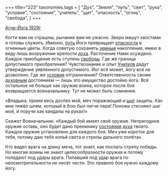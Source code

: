 +++
title="223"
taxonomies.tags = [
 "Дух",
 "Земля",
 "путь",
 "свет",
 "рука",
 "условие",
 "состояние",
 "учитель",
 "щит",
 "опасность",
 "огонь",
 "свобода",
]
+++

[Агни-Йога 1929г](/agni/1929)

Когти вам не страшны, рычание вам не ужасно. Звери машут хвостами и готовы служить. Именно, [путь](/tags/путь) Йоги превращает [опасности](/tags/опасность) в огненные цветы. Когда советую сохранять [земные](/tags/Земля) накопления, имею в виду лишь вооружение крепости [духа](/tags/Дух). Расточение Нами осуждено. Каждое приобщение есть ступень [свободы](/tags/свобода). Где же граница допустимого приобретения? Чувствознание и опыт [Учителя](/tags/учитель) дадут утверждение уявленного допустимого. Йог всё может, йогу всё не дозволено. Где же [условия](/tags/условие) отграничения? Ответственность своим [духовным](/tags/Дух) достоянием — лишь это имущество достойно йога. Всё остальное не больше как оружие воина, которое после боя возвращается военачальнику. Тут не может быть сомнения.   

«Владыка, прими весь доспех мой, меч поражающий и [щит](/tags/щит) защиты. Как мне тяжёл шлем, который в бою был легче пера! Поножи стесняют шаг мой, и поручи как кандалы на руках!»   

Скажет Военачальник: «Каждый бой имеет своё оружие. Непригодное оружие оставь, оно будет дано преемнику [состояния](/tags/состояние) [духа](/tags/Дух) твоего. Каждое оружие установлено для каждого боя. Меч уже короток для тебя, потому даю тебе копьё света и стрелы дальнего полёта».   

Кто видел врага на длину меча, тот знает, как послать стрелу победы. Но многие воины не знают целесообразности оружия и потому попадают под удары врага. Попавший под удар врага по неосмотрительности не несёт чести. Это правило боя нужно каждому йогу.